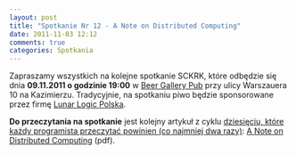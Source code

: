 ```yaml
---
layout: post
title: "Spotkanie Nr 12 - A Note on Distributed Computing"
date: 2011-11-03 12:12
comments: true
categories: Spotkania
---
```


Zapraszamy wszystkich na kolejne spotkanie SCKRK, które odbędzie się dnia **09.11.2011 o godzinie 19:00** w [Beer Gallery Pub][beerg] przy ulicy Warszauera 10 na Kazimierzu.
Tradycyjnie, na spotkaniu piwo będzie sponsorowane przez firmę [Lunar Logic Polska][llp].

**Do przeczytania na spotkanie** jest kolejny artykuł z cyklu [dziesięciu, które każdy programista przeczytać powinien (co najmniej dwa razy)][10papers]: [A Note on Distributed Computing][artykul] (pdf).

[beerg]: http://beergallery.pl/
[llp]: http://lunarlogicpolska.com/
[artykul]: http://ftp.isu.edu.tw/pub/Unix/Desktop/KDE/devel/smli_tr-94-29.pdf
[10papers]: http://blog.objectmentor.com/articles/2009/02/26/10-papers-every-programmer-should-read-at-least-twice
